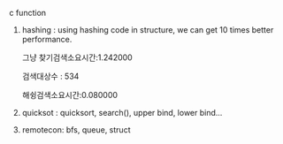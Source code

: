 c function

1. hashing : using hashing code in structure, we can get 10 times better performance. 

    그냥 찾기검색소요시간:1.242000

    검색대상수 : 534

    해슁검색소요시간:0.080000

2. quicksot : quicksort, search(), upper bind, lower bind...
3. remotecon: bfs, queue, struct
